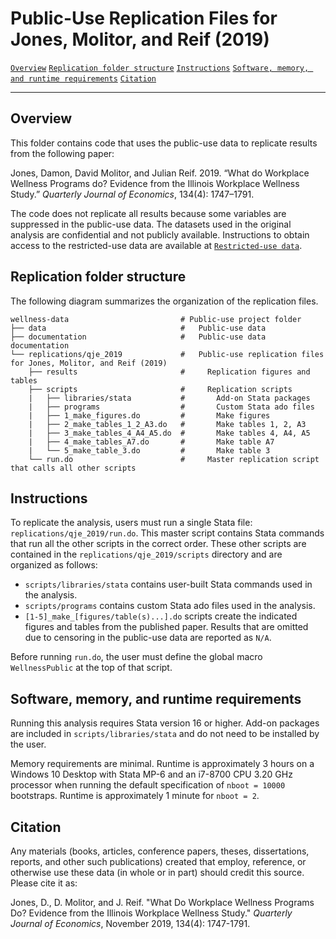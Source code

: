 # Public-Use Replication Files for Jones, Molitor, and Reif (2019)

[`Overview`](#overview) [`Replication folder structure`](#Replication-folder-structure ) [`Instructions`](#Instructions) [`Software, memory, and runtime requirements`](#Software-memory-and-runtime-requirements) [`Citation`](#citation)

-----------

## Overview 

This folder contains code that uses the public-use data to replicate results from the following paper:

Jones, Damon, David Molitor, and Julian Reif. 2019. “What do Workplace Wellness Programs do? Evidence from the Illinois Workplace Wellness Study.” *Quarterly Journal of Economics*, 134(4): 1747–1791.

The code does not replicate all results because some variables are suppressed in the public-use data. The datasets used in the original analysis are confidential and not publicly available. Instructions to obtain access to the restricted-use data are available at [`Restricted-use data`](https://github.com/reifjulian/wellness-data#Restricted-use-data).

## Replication folder structure 

The following diagram summarizes the organization of the replication files.

```
wellness-data                         # Public-use project folder
├── data                              #   Public-use data
├── documentation                     #   Public-use data documentation
└── replications/qje_2019             #   Public-use replication files for Jones, Molitor, and Reif (2019)
    ├── results                       #     Replication figures and tables
    ├── scripts                       #     Replication scripts
    |   ├── libraries/stata           #       Add-on Stata packages
    |   ├── programs                  #       Custom Stata ado files
    |   ├── 1_make_figures.do         #       Make figures
    |   ├── 2_make_tables_1_2_A3.do   #       Make tables 1, 2, A3
    |   ├── 3_make_tables_4_A4_A5.do  #       Make tables 4, A4, A5
    |   ├── 4_make_tables_A7.do       #       Make table A7
    |   └── 5_make_table_3.do         #       Make table 3
    └── run.do                        #     Master replication script that calls all other scripts
```

## Instructions

To replicate the analysis, users must run a single Stata file: `replications/qje_2019/run.do`. This master script contains Stata commands that run all the other scripts in the correct order. These other scripts are contained in the `replications/qje_2019/scripts` directory and are organized as follows:

- `scripts/libraries/stata` contains user-built Stata commands used in the analysis. 
- `scripts/programs` contains custom Stata ado files used in the analysis.
- `[1-5]_make_[figures/table(s)...].do` scripts create the indicated figures and tables from the published paper. Results that are omitted due to censoring in the public-use data are reported as `N/A`.

Before running `run.do`, the user must define the global macro `WellnessPublic` at the top of that script.

## Software, memory, and runtime requirements

Running this analysis requires Stata version 16 or higher. Add-on packages are included in `scripts/libraries/stata` and do not need to be installed by the user.

Memory requirements are minimal. Runtime is approximately 3 hours on a Windows 10 Desktop with Stata MP-6 and an i7-8700 CPU 3.20 GHz processor when running the default specification of `nboot = 10000` bootstraps. Runtime is approximately 1 minute for `nboot = 2`. 

## Citation

Any materials (books, articles, conference papers, theses, dissertations, reports, and other such publications) created that employ, reference, or otherwise use these data (in whole or in part) should credit this source. Please cite it as:

Jones, D., D. Molitor, and J. Reif. "What Do Workplace Wellness Programs Do? Evidence from the Illinois Workplace Wellness Study." *Quarterly Journal of Economics*, November 2019, 134(4): 1747-1791.
